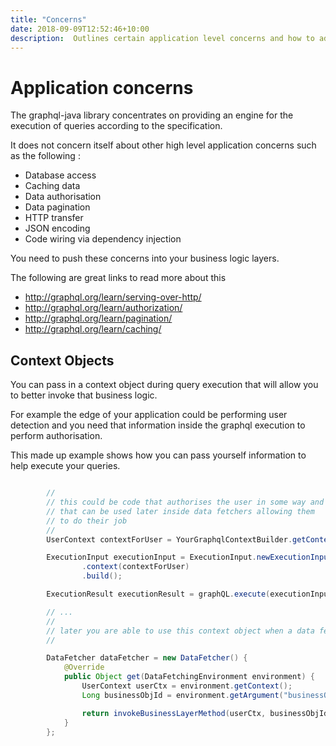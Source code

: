 ```yaml
---
title: "Concerns"
date: 2018-09-09T12:52:46+10:00
description:  Outlines certain application level concerns and how to address them
---
```

# Application concerns

The graphql-java library concentrates on providing an engine for the execution of queries according to the specification.

It does not concern itself about other high level application concerns such as the following :

- Database access
- Caching data
- Data authorisation
- Data pagination
- HTTP transfer
- JSON encoding
- Code wiring via dependency injection

You need to push these concerns into your business logic layers.

The following are great links to read more about this

- http://graphql.org/learn/serving-over-http/
- http://graphql.org/learn/authorization/
- http://graphql.org/learn/pagination/
- http://graphql.org/learn/caching/

## Context Objects

You can pass in a context object during query execution that will allow you to better invoke that business logic.

For example the edge of your application could be performing user detection and you need that information inside the
graphql execution to perform authorisation.

This made up example shows how you can pass yourself information to help execute your queries.

```java

        //
        // this could be code that authorises the user in some way and sets up enough context
        // that can be used later inside data fetchers allowing them
        // to do their job
        //
        UserContext contextForUser = YourGraphqlContextBuilder.getContextForUser(getCurrentUser());

        ExecutionInput executionInput = ExecutionInput.newExecutionInput()
                .context(contextForUser)
                .build();

        ExecutionResult executionResult = graphQL.execute(executionInput);

        // ...
        //
        // later you are able to use this context object when a data fetcher is invoked
        //

        DataFetcher dataFetcher = new DataFetcher() {
            @Override
            public Object get(DataFetchingEnvironment environment) {
                UserContext userCtx = environment.getContext();
                Long businessObjId = environment.getArgument("businessObjId");

                return invokeBusinessLayerMethod(userCtx, businessObjId);
            }
        };

```